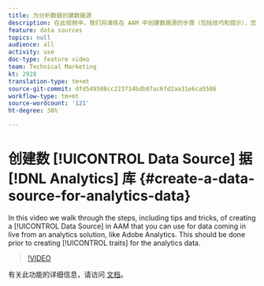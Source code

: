 ```yaml
---
title: 为分析数据创建数据源
description: 在此视频中，我们将演练在 AAM 中创建数据源的步骤（包括技巧和提示），您可以将数据源用于来自分析解决方案（如 Adobe Analytics）的实时数据。这应在为分析数据创建特征之前完成。
feature: data sources
topics: null
audience: all
activity: use
doc-type: feature video
team: Technical Marketing
kt: 2928
translation-type: tm+mt
source-git-commit: dfd549508cc223714bdb07ac6fd2aa31e6ca5586
workflow-type: tm+mt
source-wordcount: '121'
ht-degree: 38%

---
```



# 创建数 [!UICONTROL Data Source] 据 [!DNL Analytics] 库 {#create-a-data-source-for-analytics-data}

In this video we walk through the steps, including tips and tricks, of creating a [!UICONTROL Data Source] in AAM that you can use for data coming in live from an analytics solution, like Adobe Analytics. This should be done prior to creating [!UICONTROL traits] for the analytics data.

>[!VIDEO](https://video.tv.adobe.com/v/27329/?quality=12)

有关此功能的详细信息，请访问 [文档](https://marketing.adobe.com/resources/help/en_US/aam/c_datasources.html)。
